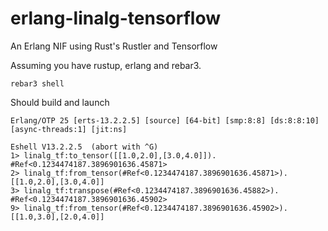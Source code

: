# erlang-linalg-tensorflow
An Erlang NIF using Rust's Rustler and Tensorflow

Assuming you have rustup, erlang and rebar3. 

```
rebar3 shell
```

Should build and launch 

```
Erlang/OTP 25 [erts-13.2.2.5] [source] [64-bit] [smp:8:8] [ds:8:8:10] [async-threads:1] [jit:ns]

Eshell V13.2.2.5  (abort with ^G)
1> linalg_tf:to_tensor([[1.0,2.0],[3.0,4.0]]).                
#Ref<0.1234474187.3896901636.45871>
2> linalg_tf:from_tensor(#Ref<0.1234474187.3896901636.45871>).
[[1.0,2.0],[3.0,4.0]]
3> linalg_tf:transpose(#Ref<0.1234474187.3896901636.45882>).
#Ref<0.1234474187.3896901636.45902>
9> linalg_tf:from_tensor(#Ref<0.1234474187.3896901636.45902>).
[[1.0,3.0],[2.0,4.0]]
```
